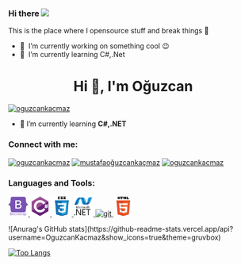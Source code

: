 ### Hi there <a href="https://www.gautamkrishnar.com/"><img src="https://media.giphy.com/media/hvRJCLFzcasrR4ia7z/giphy.gif" width="5%"></a>
This is the place where I opensource stuff and break things :rofl:

- 🔭 &nbsp;I’m currently working on something cool :wink:
- 🌱 &nbsp;I’m currently learning C#,.Net

 <h1 align="center">Hi 👋, I'm Oğuzcan</h1>
<p align="left"> <a href="https://twitter.com/oguzcankacmaz" target="blank"><img src="https://img.shields.io/twitter/follow/oguzcankacmaz?logo=twitter&style=for-the-badge" alt="oguzcankacmaz" /></a> </p>

- 🌱 I’m currently learning **C#,.NET**

<h3 align="left">Connect with me:</h3>
<p align="left">
<a href="https://twitter.com/oguzcankacmaz" target="blank"><img align="center" src="https://raw.githubusercontent.com/rahuldkjain/github-profile-readme-generator/master/src/images/icons/Social/twitter.svg" alt="oguzcankacmaz" height="30" width="40" /></a>
<a href="https://linkedin.com/in/mustafaoğuzcankaçmaz" target="blank"><img align="center" src="https://raw.githubusercontent.com/rahuldkjain/github-profile-readme-generator/master/src/images/icons/Social/linked-in-alt.svg" alt="mustafaoğuzcankaçmaz" height="30" width="40" /></a>
<a href="https://instagram.com/oguzcankacmaz" target="blank"><img align="center" src="https://raw.githubusercontent.com/rahuldkjain/github-profile-readme-generator/master/src/images/icons/Social/instagram.svg" alt="oguzcankacmaz" height="30" width="40" /></a>
</p>

<h3 align="left">Languages and Tools:</h3>
<p align="left"> <a href="https://getbootstrap.com" target="_blank" rel="noreferrer"> <img src="https://raw.githubusercontent.com/devicons/devicon/master/icons/bootstrap/bootstrap-plain-wordmark.svg" alt="bootstrap" width="40" height="40"/> </a> <a href="https://www.w3schools.com/cs/" target="_blank" rel="noreferrer"> <img src="https://raw.githubusercontent.com/devicons/devicon/master/icons/csharp/csharp-original.svg" alt="csharp" width="40" height="40"/> </a> <a href="https://www.w3schools.com/css/" target="_blank" rel="noreferrer"> <img src="https://raw.githubusercontent.com/devicons/devicon/master/icons/css3/css3-original-wordmark.svg" alt="css3" width="40" height="40"/> </a> <a href="https://dotnet.microsoft.com/" target="_blank" rel="noreferrer"> <img src="https://raw.githubusercontent.com/devicons/devicon/master/icons/dot-net/dot-net-original-wordmark.svg" alt="dotnet" width="40" height="40"/> </a> <a href="https://git-scm.com/" target="_blank" rel="noreferrer"> <img src="https://www.vectorlogo.zone/logos/git-scm/git-scm-icon.svg" alt="git" width="40" height="40"/> </a> <a href="https://www.w3.org/html/" target="_blank" rel="noreferrer"> <img src="https://raw.githubusercontent.com/devicons/devicon/master/icons/html5/html5-original-wordmark.svg" alt="html5" width="40" height="40"/> </a> </p>
 ![Anurag's GitHub stats](https://github-readme-stats.vercel.app/api?username=OguzcanKacmaz&show_icons=true&theme=gruvbox)
 
 [![Top Langs](https://github-readme-stats.vercel.app/api/top-langs/?username=OguzcanKacmaz)](https://github.com/anuraghazra/github-readme-stats)
 






